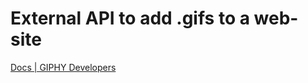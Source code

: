 # External API to add .gifs to a web-site


[Docs | GIPHY Developers](https://developers.giphy.com/docs/api/)
